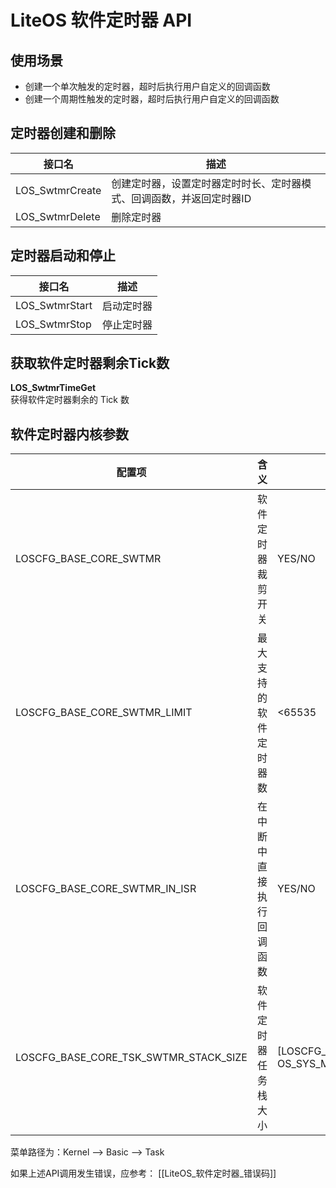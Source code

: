 # LiteOS 软件定时器 API
## 使用场景
- 创建一个单次触发的定时器，超时后执行用户自定义的回调函数
- 创建一个周期性触发的定时器，超时后执行用户自定义的回调函数


## 定时器创建和删除
| 接口名          | 描述                                                                 |
| --------------- | -------------------------------------------------------------------- |
| LOS_SwtmrCreate | 创建定时器，设置定时器定时时长、定时器模式、回调函数，并返回定时器ID |
| LOS_SwtmrDelete | 删除定时器                                                           |

## 定时器启动和停止
| 接口名         | 描述       | 
| -------------- | ---------- |
| LOS_SwtmrStart | 启动定时器 |
| LOS_SwtmrStop  | 停止定时器 |

## 获取软件定时器剩余Tick数
**LOS_SwtmrTimeGet**  
获得软件定时器剩余的 Tick 数

## 软件定时器内核参数
| 配置项                                | 含义                     | 取值范围                                       | 默认值 | 依赖                   |
| ------------------------------------- | ------------------------ | ---------------------------------------------- | ------ | ---------------------- |
| LOSCFG_BASE_CORE_SWTMR                | 软件定时器裁剪开关       | YES/NO                                         | YES    | LOSCFG_BASE_IPC_QUEUE  |
| LOSCFG_BASE_CORE_SWTMR_LIMIT          | 最大支持的软件定时器数   | <65535                                         | 1024   | LOSCFG_BASE_CORE_SWTMR |
| LOSCFG_BASE_CORE_SWTMR_IN_ISR         | 在中断中直接执行回调函数 | YES/NO                                         | NO     | LOSCFG_BASE_CORE_SWTMR |
| LOSCFG_BASE_CORE_TSK_SWTMR_STACK_SIZE | 软件定时器任务栈大小     | \[LOSCFG_TASK_MIN_STACK_SIZE, OS_SYS_MEM_SIZE) | 24567  | LOSCFG_BASE_CORE_SWTMR | 

菜单路径为：Kernel --> Basic --> Task

如果上述API调用发生错误，应参考：
[[LiteOS_软件定时器_错误码]]

